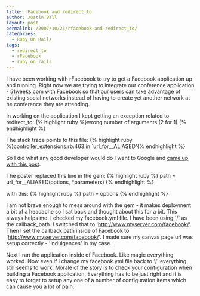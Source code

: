 ```yaml
---
title: rFacebook and redirect_to
author: Justin Ball
layout: post
permalink: /2007/10/23/rfacebook-and-redirect_to/
categories:
  - Ruby On Rails
tags:
  - redirect_to
  - rFacebook
  - ruby_on_rails
---
```



I have been working with rFacebook to try to get a Facebook application up and running.  Right now we are trying to integrate our conference application - <a href="http://www.51weeks.com">51weeks.com</a> with Facebook so that our users can take advantage of existing social networks instead of having to create yet another network at he conference they are attending.

In working on the application I kept getting an exception related to redirect_to:
{% highlight ruby %}wrong number of arguments (2 for 1) {% endhighlight %}

The stack trace points to this file:
{% highlight ruby %}controller_extensions.rb:463:in `url_for__ALIASED'{% endhighlight %}

So I did what any good developer would do I went to Google and <a href="http://okwithfailure.com/2007/10/21/a-fix-for-this-rfacebook-bug">came up with this post</a>.

The poster replaced this line in the gem:
{% highlight ruby %}
  path = url_for__ALIASED(options, *parameters)
{% endhighlight %}

with this:
{% highlight ruby %}
  path = options
{% endhighlight %}

I am not brave enough to mess around with the gem - it makes deployment a bit of a headache so I sat back and thought about this for a bit.  This always helps me.  I checked my facebook.yml file.  I have been using '/' as the callback_path.  I switched that to 'http://www.myserver.com/facebook/'.  Then I set the callback path inside of Facebook to 'http://www.myserver.com/facebook/'.  I made sure my canvas page url was setup correctly - 'indulgences' in my case.

Next I ran the application inside of Facebook.  Like magic everything worked.  Now even if I change my facebook.yml file back to '/' everything still seems to work.  Morale of the story is to check your configuration when building a Facebook application.  Everything has to be just right and it is easy to forget to setup any one of a number of configuration items which can cause you a lot of pain.
